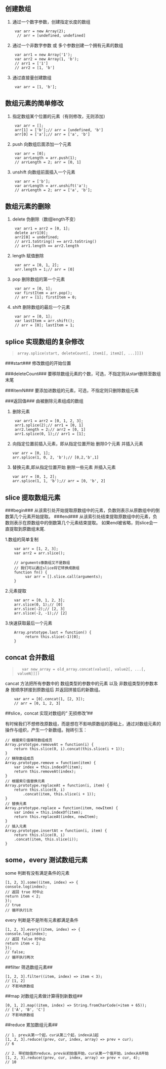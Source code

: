 ## 创建数组 

1. 通过一个数字参数，创建指定长度的数组

		
    	var arr = new Array(2);  
   		 // arr = [undefined, undefined]

   		 

2. 通过一个非数字参数 或 多个参数创建一个拥有元素的数组

		var arr1 = new Array('1');
		var arr2 = new Array(1, 'b');
		// arr1 = ['1']
		// arr2 = [1, 'b']

3. 通过直接量创建数组

		var arr = [1, 'b'];

## 数组元素的简单修改

1. 指定数组某个位置的元素（有则修改，无则添加）
	
		var arr = [];
		arr[1] = ['b'];// arr = [undefined, 'b']
		arr[0] = ['a'];// arr = ['a', 'b']
2. push 向数组后面添加一个元素
		
		var arr = [0];
		var arrLength = arr.push(1);
		// arrLength = 2; arr = [0, 1]
3. unshift 向数组前面插入一个元素
	

		var arr = ['b'];
		var arrLength = arr.unshift('a');
		// arrLength = 2; arr = ['a', 'b'];

## 数组元素的删除

1. delete 伪删除（数组length不变）
	
		var arr1 = arr2 = [0, 1];
		delete arr1[0];
		arr2[0] = undefined;
		// arr1.toString() == arr2.toString()
		// arr1.length == arr2.length
2. length 赋值删除
	
	
		var arr = [0, 1, 2];
		arr.length = 1;// arr = [0]
3. pop 删除数组的第一个元素
		
		var arr = [0, 1];
		var firstItem = arr.pop();
		// arr = [1]; firstItem = 0;
4. shift 删除数组的最后一个元素
		
  		var arr = [0, 1];
		var lastItem = arr.shift();
		// arr = [0]; lastItem = 1;

## splice 实现数组的复杂修改
   >     array.splice(start, deleteCount[, item1[, item2[, ...]]])
###start###
修改数组的开始位置

###deleteCount###
要移除数组元素的个数，可选，不指定则从start删除至数组末尾

###itemN###
要添加进数组的元素，可选，不指定则只删除数组元素

###返回值###
由被删除元素组成的数组

1. 删除元素
	
		var arr1 = arr2 = [0, 1, 2, 3];
		arr1.splice(2);// arr1 = [0, 1]
		arr2.length = 2;// arr2 = [0, 1]
		arr1.splice(0, 1);// arr1 = [1];
2.  向指定位置前插入元素，即从指定位置开始 删除0个元素 并插入元素


		var arr = [0, 1];
		arr.splice(1, 0, 2, 'b');// [0,2,'b',1]
3.  替换元素,即从指定位置开始 删除一些元素 并插入元素
		
		var arr = [0, 1, 2];
  		arr.splice(1, 1, 'b');// arr = [0, 'b', 2]

## slice 提取数组元素 

###begin###
从该索引处开始提取原数组中的元素，负数则表示从原数组中的倒数第几个元素开始提取。
###end###
从该索引处结束提取原数组中的元素，负数则表示在原数组中的倒数第几个元素结束提取。
如果end被省略，则slice会一直提取到原数组末尾.

1.数组的简单复制
	
	
		var arr = [1, 2, 3];
		var arr2 = arr.slice();

		// arguments像数组又不是数组
		// 我们可以通过slice将它转换成数组
		function fn() {
     		 var arr = [].slice.call(arguments);
		}
2.元素提取

		var arr = [0, 1, 2, 3];
		arr.slice(0, 1);// [0]
		arr.slice(-2);// [2, 3]
		arr.slice(-2, -1);// [2]

3.快速获取最后一个元素

		Array.prototype.last = function() {
     		 return this.slice(-1)[0];
		}

## concat 合并数组
>       var new_array = old_array.concat(value1[, value2[, ...[, valueN]]])

cancat 方法把所有参数中的 数组类型的参数中的元素 以及 非数组类型的参数本身 按顺序拼接到原数组后 并返回拼接后的新数组。

		var arr = [0].concat(1, [2, 3]);
		// arr = [0, 1, 2, 3]

##slice，concat 实现对数组的“ 无损修改”##

有时候我们不想修改原数组，而是想在不影响原数组的基础上，通过对数组元素的操作与组织，产生一个新数组。抛砖引玉：


	// 根据索引值移除数组成员
	Array.prototype.removeAt = function(i) {
    	return this.slice(0, i).concat(this.slice(i + 1));
	}
	// 移除数组成员
	Array.prototype.remove = function(item) {
    	var index = this.indexOf(item);
   	 	return this.removeAt(index);
	}
	// 根据索引值替换元素
	Array.prototype.replaceAt = function(i, item) {
    	return this.slice(0, i)
        	.concat(item, this.slice(i + 1));
	}
	// 替换元素
	Array.prototype.replace = function(item, newItem) {
    	var index = this.indexOf(item);
    	return this.replaceAt(index, newItem);
	}
	// 插入元素
	Array.prototype.insertAt = function(i, item) {
   		return this.slice(0, i)
        .concat(item, this.slice(i));
	}


## some，every 测试数组元素
some 判断有没有满足条件的元素


	[1, 2, 3].some((item, index) => {
    console.log(index);
    // 返回 true 时中止
    return item < 2;
	});
	// true
	// 循环执行1次
every 判断是不是所有元素都满足条件
	
	[1, 2, 3].every((item, index) => {
    console.log(index);
    // 返回 false 时中止
    return item < 2;
	});
	// false;
	// 循环执行两次

##filter 筛选数组元素##

	[1, 2, 3].filter((item, index) => item < 3);
	// [1, 2]
	// 不影响原数组

##map 对数组元素做计算得到新数组##

	[0, 1, 2].map((item, index) => String.fromCharCode(+item + 65));
	// ['A', 'B', 'C']
	// 不影响原数组

##reduce 累加数组元素##

	// 1. prev从第一个起，cur从第二个起，index从1起
	[1, 2, 3].reduce((prev, cur, index, array) => prev + cur);
	// 6

	// 2. 带初始值的reduce，prev从初始值开始，cur从第一个值开始，index从0开始
	[1, 2, 3].reduce((prev, cur, index, array) => prev + cur, 4);
	// 10



